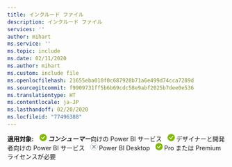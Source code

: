 ```yaml
---
title: インクルード ファイル
description: インクルード ファイル
services: ''
author: mihart
ms.service: ''
ms.topic: include
ms.date: 02/11/2020
ms.author: mihart
ms.custom: include file
ms.openlocfilehash: 21655eba010f0c687928b71a6e499d74cca7289d
ms.sourcegitcommit: f9909731ff5b6b69cdc58e9abf2025b7dee0e536
ms.translationtype: HT
ms.contentlocale: ja-JP
ms.lasthandoff: 02/20/2020
ms.locfileid: "77496388"
---
```

<Token>**適用対象:** ![○](media/yes.png)***コンシューマー***向けの Power BI サービス ![○](media/yes.png)デザイナーと開発者向けの Power BI サービス ![×](media/no.png)Power BI Desktop ![○](media/yes.png)Pro または Premium ライセンスが必要 </Token>